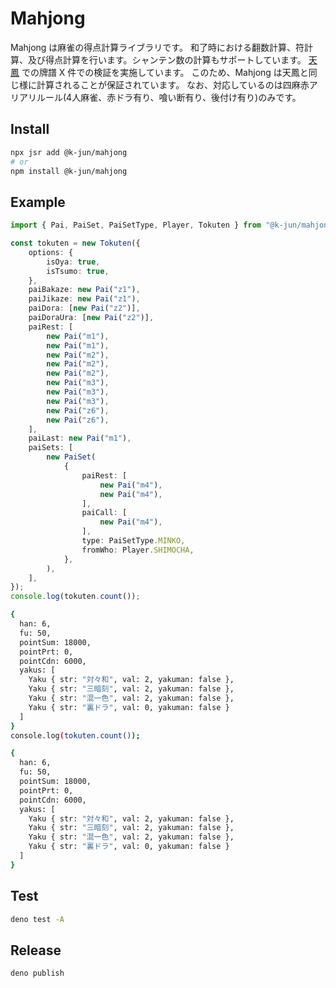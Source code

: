 # Mahjong

Mahjong は麻雀の得点計算ライブラリです。
和了時における翻数計算、符計算、及び得点計算を行います。シャンテン数の計算もサポートしています。
[天鳳](https://tenhou.net/4/) での牌譜 X 件での検証を実施しています。
このため、Mahjong は天鳳と同じ様に計算されることが保証されています。
なお、対応しているのは四麻赤アリアリルール(4人麻雀、赤ドラ有り、喰い断有り、後付け有り)のみです。

## Install

```bash
npx jsr add @k-jun/mahjong
# or
npm install @k-jun/mahjong
```

## Example

```ts
import { Pai, PaiSet, PaiSetType, Player, Tokuten } from "@k-jun/mahjong";

const tokuten = new Tokuten({
    options: {
        isOya: true,
        isTsumo: true,
    },
    paiBakaze: new Pai("z1"),
    paiJikaze: new Pai("z1"),
    paiDora: [new Pai("z2")],
    paiDoraUra: [new Pai("z2")],
    paiRest: [
        new Pai("m1"),
        new Pai("m1"),
        new Pai("m2"),
        new Pai("m2"),
        new Pai("m2"),
        new Pai("m3"),
        new Pai("m3"),
        new Pai("m3"),
        new Pai("z6"),
        new Pai("z6"),
    ],
    paiLast: new Pai("m1"),
    paiSets: [
        new PaiSet(
            {
                paiRest: [
                    new Pai("m4"),
                    new Pai("m4"),
                ],
                paiCall: [
                    new Pai("m4"),
                ],
                type: PaiSetType.MINKO,
                fromWho: Player.SHIMOCHA,
            },
        ),
    ],
});
console.log(tokuten.count());
```

```bash
{
  han: 6,
  fu: 50,
  pointSum: 18000,
  pointPrt: 0,
  pointCdn: 6000,
  yakus: [
    Yaku { str: "対々和", val: 2, yakuman: false },
    Yaku { str: "三暗刻", val: 2, yakuman: false },
    Yaku { str: "混一色", val: 2, yakuman: false },
    Yaku { str: "裏ドラ", val: 0, yakuman: false }
  ]
}
console.log(tokuten.count());
```

```bash
{
  han: 6,
  fu: 50,
  pointSum: 18000,
  pointPrt: 0,
  pointCdn: 6000,
  yakus: [
    Yaku { str: "対々和", val: 2, yakuman: false },
    Yaku { str: "三暗刻", val: 2, yakuman: false },
    Yaku { str: "混一色", val: 2, yakuman: false },
    Yaku { str: "裏ドラ", val: 0, yakuman: false }
  ]
}
```

## Test

```bash
deno test -A
```

## Release

```bash
deno publish
```
